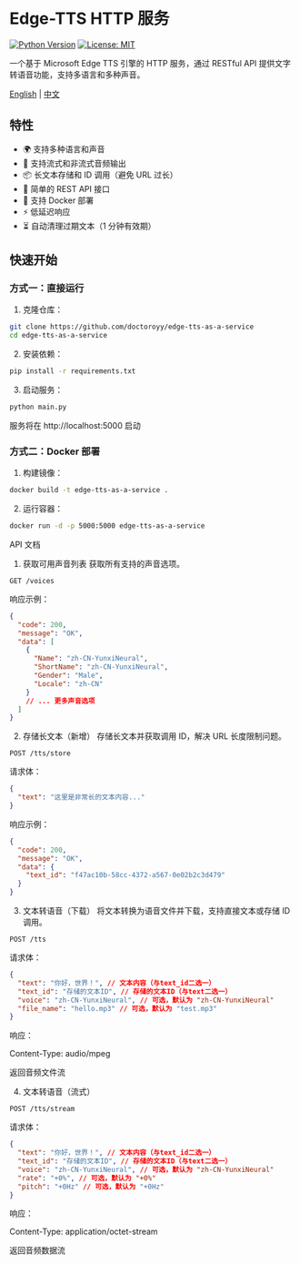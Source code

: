# Edge-TTS HTTP 服务

[![Python Version](https://img.shields.io/badge/python-3.8%2B-blue.svg)](https://www.python.org/)
[![License: MIT](https://img.shields.io/badge/License-MIT-yellow.svg)](https://opensource.org/licenses/MIT)

一个基于 Microsoft Edge TTS 引擎的 HTTP 服务，通过 RESTful API 提供文字转语音功能，支持多语言和多种声音。

[English](README.md) | [中文](README_zh.md)

## 特性

- 🌍 支持多种语言和声音
- 🚀 支持流式和非流式音频输出
- 📦 长文本存储和 ID 调用（避免 URL 过长）
- 🔧 简单的 REST API 接口
- 🐳 支持 Docker 部署
- ⚡ 低延迟响应
- ⏳ 自动清理过期文本（1 分钟有效期）

## 快速开始

### 方式一：直接运行

1. 克隆仓库：

```bash
git clone https://github.com/doctoroyy/edge-tts-as-a-service
cd edge-tts-as-a-service
```

2. 安装依赖：

```bash
pip install -r requirements.txt
```

3. 启动服务：

```bash
python main.py
```

服务将在 http://localhost:5000 启动

### 方式二：Docker 部署

1. 构建镜像：

```bash
docker build -t edge-tts-as-a-service .
```

2. 运行容器：

```bash
docker run -d -p 5000:5000 edge-tts-as-a-service
```

API 文档

1. 获取可用声音列表
   获取所有支持的声音选项。

`GET /voices`

响应示例：

```json
{
  "code": 200,
  "message": "OK",
  "data": [
    {
      "Name": "zh-CN-YunxiNeural",
      "ShortName": "zh-CN-YunxiNeural",
      "Gender": "Male",
      "Locale": "zh-CN"
    }
    // ... 更多声音选项
  ]
}
```

2. 存储长文本（新增）
   存储长文本并获取调用 ID，解决 URL 长度限制问题。

`POST /tts/store`

请求体：

```json
{
  "text": "这里是非常长的文本内容..."
}
```

响应示例：

```json
{
  "code": 200,
  "message": "OK",
  "data": {
    "text_id": "f47ac10b-58cc-4372-a567-0e02b2c3d479"
  }
}
```

3. 文本转语音（下载）
   将文本转换为语音文件并下载，支持直接文本或存储 ID 调用。

`POST /tts`

请求体：

```json
{
  "text": "你好，世界！", // 文本内容（与text_id二选一）
  "text_id": "存储的文本ID", // 存储的文本ID（与text二选一）
  "voice": "zh-CN-YunxiNeural", // 可选，默认为 "zh-CN-YunxiNeural"
  "file_name": "hello.mp3" // 可选，默认为 "test.mp3"
}
```

响应：

Content-Type: audio/mpeg

返回音频文件流

4. 文本转语音（流式）

`POST /tts/stream`

请求体：

```json
{
  "text": "你好，世界！", // 文本内容（与text_id二选一）
  "text_id": "存储的文本ID", // 存储的文本ID（与text二选一）
  "voice": "zh-CN-YunxiNeural", // 可选，默认为 "zh-CN-YunxiNeural"
  "rate": "+0%", // 可选，默认为 "+0%"
  "pitch": "+0Hz" // 可选，默认为 "+0Hz"
}
```

响应：

Content-Type: application/octet-stream

返回音频数据流

